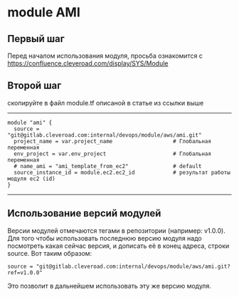 # module AMI

## Первый шаг 
Перед началом использования модуля, просьба ознакомится с 
https://confluence.cleveroad.com/display/SYS/Module

## Второй шаг 
скопируйте в файл module.tf описаной в статье из ссылки выше

---

``` 
module "ami" {
  source = "git@gitlab.cleveroad.com:internal/devops/module/aws/ami.git"
  project_name = var.project_name                   # Глобальная переменная
  env_project = var.env_project                     # Глобальная переменная
  # name_ami = "ami_template_from_ec2"              # default
  source_instance_id = module.ec2.ec2_id            # результат работы модуля ec2 (id)
}
```

---

## Использование версий модулей
Версии модулей отмечаются тегами в репозитории (например: v1.0.0).
Для того чтобы использовать последнюю версию модуля надо посмотреть какая сейчас версия, и дописать её в конец адреса, строки source. Вот таким образом:
```
source = "git@gitlab.cleveroad.com:internal/devops/module/aws/ami.git?ref=v1.0.0"
```
Это позволит в дальнейшем использовать эту же версию модуля. 

